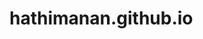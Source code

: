 # hathimanan.github.io
<html lang="en">

<head>
    <meta charset="UTF-8">
    <meta name="viewport" content="width=device-width, initial-scale=1.0">
    <title>Manan Hathi - Portfolio</title>
    <style>
        html {
            scroll-padding-top: 190px;
            scroll-behavior: smooth;
        }
    
        body {
            font-family: 'Roboto', sans-serif;
            margin: 0;
            padding-top: 170px; /* Ensures content isn't hidden under the fixed navbar */
            color: #333;
            background-color: #f5f5f5;
        }
    
        .container {
            display: flex;
            flex-direction: column;
            align-items: center;
            background-color: blueviolet;
            margin-top: 50px; /* Adjust this as needed */
            padding: 20px;
        }
    
        header {
            position: fixed;
            top: 0;
            width: 100%;
            height: 280px;
            background: #fff;
            z-index: 1000;
        }
    
        header h1 {
            margin: 0;
            font-size: 2.5em;
            color: #333;
        }
    
        header h2 {
            margin-top: 10px; /* Adjust as needed */
            font-size: 1.5em;
            color: #555;
        }
    
        nav {
            display: flex;
            justify-content: center;
            align-items: center;
            position: relative;
        }
    
        nav ul {
            list-style: none;
            padding: 10px 0;
            display: flex;
            justify-content: center;
            flex-wrap: wrap;
        }
    
        nav ul li {
            margin: 0 20px;
        }
    
        nav ul li a {
            text-decoration: none;
            color: #555;
            padding: 8px 15px;
            border-radius: 5px;
            transition: background-color 0.3s, color 0.3s;
        }
    
        nav ul li a:hover {
            background-color: #e0e0e0;
            color: #333;
        }
    
        .hamburger {
            display: none;
            flex-direction: column;
            justify-content: space-around;
            width: 30px;
            height: 21px;
            cursor: pointer;
        }
    
        .hamburger .line {
            width: 100%;
            height: 3px;
            background-color: #333;
            border-radius: 2px;
            transition: all 0.3s;
        }
    
        section {
            padding: 20px;
            max-width: 1200px;
            width: 100%;
            background-color: #fff;
            margin: 50px 0; /* Increased margin for better separation */
            box-shadow: 0 2px 4px rgba(0, 0, 0, 0.1);
            border-radius: 5px;
        }
    
        section h2 {
            border-bottom: 2px solid #333;
            padding-bottom: 10px;
            color: #333;
        }

        section::after {
            content: "";
            display: block;
            width: 100%;
            height: 2px;
            background-color: #ddd;
            margin-top: 30px;
        }

        section:nth-child(even) {
            background-color: #f9f9f9;
        }


        .experience-item,
        .project-item,
        .education-item {
            margin-bottom: 20px;
        }
    
        ul {
            list-style: disc inside;
            color: #555;
        }
    
        footer {
            background: #333;
            color: #fff;
            text-align: center;
            padding: 20px 0;
        }
    
        /* Mobile View (for small screens) */
        @media (max-width: 768px) {
            body {
                padding-top: 120px; /* Adjusted top padding to account for navbar + hamburger height */
            }
    
            header h1 {
                font-size: 2em;
            }
    
            header h2 {
                font-size: 1.2em;
            }
    
            nav ul {
                flex-direction: column;
                display: none;
                background-color: #fff;
                width: 100%;
                text-align: center;
                position: absolute;
                top: 80px; /* Adjusted so that it doesn't overlap with the header */
                left: 0;
                padding: 10px 0;
                box-shadow: 0 2px 4px rgba(0, 0, 0, 0.1);
            }
    
            /* Display the menu when active */
            .nav-links.active {
                display: flex;
            }
    
            nav ul li {
                margin: 10px 0;
            }
    
            .hamburger {
                display: flex;
            }
    
            .hamburger .line {
                background-color: #333;
            }
        }
    </style>
    
    
    <script>
        console.log("JavaScript loaded");
    </script>
</head>

<body>
    <header>
        <div class="container">
            <h1>Manan Hathi</h1>
            <h2>Software Engineer</h2>
            <nav>
                <ul class="nav-links" id="nav-links">
                    <li><a href="#about">About</a></li>
                    <li><a href="#experience">Experience</a></li>
                    <li><a href="#projects">Projects</a></li>
                    <li><a href="#education">Education</a></li>
                    <li><a href="#skills">Skills</a></li>
                    <li><a href="#contact">Contact</a></li>
                </ul>
                <div class="hamburger" id="hamburger" aria-label="Menu">
                    <script>
                        document.addEventListener("DOMContentLoaded", () => {
                            const hamburger = document.getElementById("hamburger");
                            const navLinks = document.getElementById("nav-links");

                            hamburger.addEventListener("click", () => {
                                navLinks.classList.toggle("active");
                            });
                        });

                    </script>
                    <div class="line"></div>
                    <div class="line"></div>
                    <div class="line"></div>
                </div>
            </nav>
        </div>
    </header>

    <section id="about">
        <h2>About Me</h2>
        <p>Hi, I'm Manan Hathi, a Software Engineer based in Ahmedabad, India. I specialize in software testing,
            cybersecurity, and full-stack development. With a strong educational background and hands-on experience, I
            aim to contribute to innovative and secure software solutions.</p>
    </section>

    <section id="experience">
        <h2>Professional Experience</h2>
        <div class="experience-item">
            <h3>Associate Software Test Engineer</h3>
            <p><em>KiwiQA Services Pvt. Ltd. | 07/2023 - Present, Ahmedabad, India</em></p>
            <ul>
                <li>Completed a 6-month internship and was promoted to Associate Software Test Engineer.</li>
                <li>Implemented Regression Testing and Functional Testing, identifying 15+ bugs in an insurance domain
                    project.</li>
                <li>Streamlined documentation process for a software testing project.</li>
                <li>Performed file data verification tasks, identifying 500+ defects.</li>
            </ul>
        </div>
    </section>

    <section id="projects">
        <h2>Projects</h2>
        <div class="project-item">
            <h3>Security Testing using Burp Suite and NMap</h3>
            <p><em>02/2023 - 04/2023</em></p>
            <p>Secured a perfect GPA of 10 in college for this project. Directed forwarding and used 1000+
                requests/responses for VAPT.</p>
        </div>
        <div class="project-item">
            <h3>Pharmacy Management System</h3>
            <p><em>04/2022 - 05/2022</em></p>
            <p>Developed an efficient, scalable system using ASP.NET, C#, Visual Studio, and Visual Studio Code.</p>
        </div>
    </section>

    <section id="education">
        <h2>Education</h2>
        <div class="education-item">
            <h3>Advanced Executive Program in Cybersecurity</h3>
            <p><em>International Institute of Information Technology, Bangalore | 04/2023 - 10/2023</em></p>
            <p>GPA: 3.81/4.00</p>
            <ul>
                <li>Enterprise Infrastructure Security</li>
                <li>Application and Web Application Security</li>
                <li>Ransomware and Malware Analysis</li>
                <li>Ethical Hacking and VAPT</li>
            </ul>
        </div>
        <div class="education-item">
            <h3>Bachelor of Technology in Computer Engineering</h3>
            <p><em>Charotar University of Science And Technology, Changa | 07/2019 - 05/2023</em></p>
            <ul>
                <li>Programming Languages: C, C++, Java, Python, JavaScript, Dotnet, C#</li>
                <li>Focus on AI, Data Structures & Algorithms, Software Engineering, Information Security, Blockchain
                    Technology, Operating Systems including Linux Essentials</li>
            </ul>
        </div>
    </section>

    <section id="skills">
        <h2>Skills</h2>
        <ul>
            <li>Regression Testing</li>
            <li>Java</li>
            <li>XPath</li>
            <li>Automation</li>
            <li>Functional Testing</li>
            <li>DSA Algorithms</li>
            <li>Python</li>
            <li>Application Security</li>
            <li>Cyber Security</li>
            <li>Firewalls</li>
            <li>VAPT</li>
            <li>Incidence Response (IR)</li>
            <li>Dotnet</li>
            <li>Blockchain</li>
        </ul>
    </section>

    <section id="contact">
        <h2>Contact</h2>
        <p>Email: <a href="mailto:hathimanan@gmail.com">hathimanan@gmail.com</a></p>
        <p>Phone: +91 9408884750</p>
        <p>Location: Ahmedabad, India</p>
        <p><a href="http://hathimanan.github.io">Personal Website</a></p>
        <p><a href="https://www.linkedin.com/in/manan-hathi/">LinkedIn</a></p>
        <p><a href="https://github.com/hathimanan">GitHub</a></p>
        <p><a href="https://medium.com/@hathimanan">Medium</a></p>
    </section>

    <footer>
        <p>&copy; 2025 Manan Hathi. All rights reserved.</p>
    </footer>
</body>

</html>
